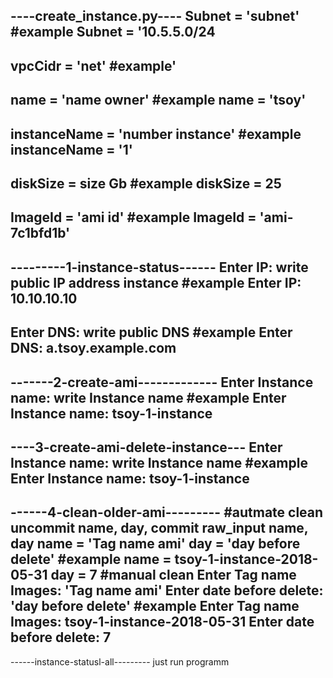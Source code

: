 ----create_instance.py----
Subnet = 'subnet'
#example
Subnet = '10.5.5.0/24
--------------------------
vpcCidr = 'net'
#example'
--------------------------
name = 'name owner'
#example
name = 'tsoy'
--------------------------
instanceName = 'number instance'
#example
instanceName = '1'
--------------------------
diskSize = size Gb
#example
diskSize = 25
--------------------------
ImageId = 'ami id'
#example
ImageId = 'ami-7c1bfd1b'
--------------------------

---------1-instance-status------
Enter IP: write public IP address instance
#example
Enter IP: 10.10.10.10
--------------------------------
Enter DNS: write public DNS
#example
Enter DNS: a.tsoy.example.com
--------------------------------

-------2-create-ami-------------
Enter Instance name: write Instance name
#example
Enter Instance name: tsoy-1-instance
--------------------------------

----3-create-ami-delete-instance---
Enter Instance name: write Instance name
#example
Enter Instance name: tsoy-1-instance
-----------------------------------

------4-clean-older-ami---------
#autmate clean
uncommit name, day, commit raw_input name, day
name = 'Tag name ami'
day = 'day before delete'
#example
name = tsoy-1-instance-2018-05-31
day = 7
#manual clean
Enter Tag name Images: 'Tag name ami'
Enter date before delete: 'day before delete'
#example
Enter Tag name Images:  tsoy-1-instance-2018-05-31
Enter date before delete: 7
-----------------------------------

------instance-statusl-all---------
just run programm
